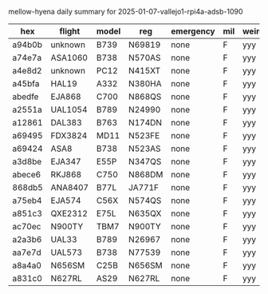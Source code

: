 mellow-hyena daily summary for 2025-01-07-vallejo1-rpi4a-adsb-1090

|hex|flight|model|reg|emergency|mil|weirdo|
|--|--|--|--|--|--|--|
|a94b0b|unknown|B739|N69819|none|F|yyy|
|a74e7a|ASA1060|B738|N570AS|none|F|yyy|
|a4e8d2|unknown|PC12|N415XT|none|F|yyy|
|a45bfa|HAL19|A332|N380HA|none|F|yyy|
|abedfe|EJA868|C700|N868QS|none|F|yyy|
|a2551a|UAL1054|B789|N24990|none|F|yyy|
|a12861|DAL383|B763|N174DN|none|F|yyy|
|a69495|FDX3824|MD11|N523FE|none|F|yyy|
|a69424|ASA8|B738|N523AS|none|F|yyy|
|a3d8be|EJA347|E55P|N347QS|none|F|yyy|
|abece6|RKJ868|C750|N868DM|none|F|yyy|
|868db5|ANA8407|B77L|JA771F|none|F|yyy|
|a75eb4|EJA574|C56X|N574QS|none|F|yyy|
|a851c3|QXE2312|E75L|N635QX|none|F|yyy|
|ac70ec|N900TY|TBM7|N900TY|none|F|yyy|
|a2a3b6|UAL33|B789|N26967|none|F|yyy|
|aa7e7d|UAL573|B738|N77539|none|F|yyy|
|a8a4a0|N656SM|C25B|N656SM|none|F|yyy|
|a831c0|N627RL|AS29|N627RL|none|F|yyy|
